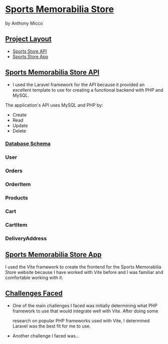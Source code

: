 # [Sports Memorabilia Store](#sports-memorbilia-store)

by Anthony Micco

## [Project Layout](#project-layout) 
- [Sports Store API](https://github.com/Ajmicco18/Sports-Memorbilia-Store/blob/main/README.md)
- [Sports Store App](https://github.com/Ajmicco18/Sports-Memorbilia-Store/blob/main/sports-store-app/README.md)

## [Sports Memorabilia Store API](#sports-memorabilia-store-api)
- I used the Laravel framework for the API because it provided an excellent template to use for creating a functional backend with PHP and MySQL.

The application's API uses MySQL and PHP by: 
- Create
- Read
- Update
- Delete

### [Database Schema](#database-schema)

### User

### Orders

### OrderItem

### Products

### Cart

### CartItem

### DeliveryAddress


## [Sports Memorabilia Store App](#sports-memorabilia-store-app)

I used the Vite framework to create the frontend for the Sports Memorabilia Store website because I have worked with Vite before and I was 
familiar and comfortable working with it. 

## [Challenges Faced](#challenges-faced)
- One of the main challenges I faced was initially determining what PHP framework to use that would integrate well with Vite. After doing some 

    research on popular PHP frameworks used with Vite, I determined Laravel was the best fit for me to use.

- Another challenge I faced was... 

